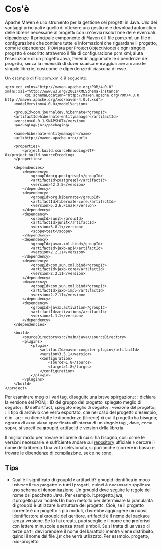 # Cos'è
Apache Maven è uno strumento per la gestione dei progetti in Java. Uno dei vantaggi principali è quello di ottenere una 
gestione e download automatico delle librerie necessarie al progetto con un'ovvia risoluzione delle eventuali dipendenze.
Il principale componente di Maven è il file pom.xml, un file di configurazione che contiene tutte le informazioni che riguardano il progetto, come le dipendenze. POM sta per Project Object Model e ogni singolo progetto è descritto attraverso il file di configurazione pom.xml; aiuta l’esecuzione di un progetto Java, tenendo aggiornate le dipendenze del progetto, senza la necessità di dover scaricare e aggiornare a mano le singole librerie, così come le dipendenze di ciascuna di esse.

Un esempio di file pom.xml è il seguente:

```
<project xmlns="http://maven.apache.org/POM/4.0.0" xmlns:xsi="http://www.w3.org/2001/XMLSchema-instance"
         xsi:schemaLocation="http://maven.apache.org/POM/4.0.0 http://maven.apache.org/xsd/maven-4.0.0.xsd">
    <modelVersion>4.0.0</modelVersion>

    <groupId>com.journaldev.hibernate</groupId>
    <artifactId>hibernate-entitymanager</artifactId>
    <version>0.0.1-SNAPSHOT</version>
    <packaging>jar</packaging>

    <name>hibernate-entitymanager</name>
    <url>http://maven.apache.org</url>

    <properties>
        <project.build.sourceEncoding>UTF-8</project.build.sourceEncoding>
    </properties>

    <dependencies>
        <dependency>
            <groupId>org.postgresql</groupId>
            <artifactId>postgresql</artifactId>
            <version>42.2.5</version>
        </dependency>
        <dependency>
            <groupId>org.hibernate</groupId>
            <artifactId>hibernate-core</artifactId>
            <version>5.2.6.Final</version>
        </dependency>
        <dependency>
            <groupId>junit</groupId>
            <artifactId>junit</artifactId>
            <version>3.8.1</version>
            <scope>test</scope>
        </dependency>
        <dependency>
            <groupId>javax.xml.bind</groupId>
            <artifactId>jaxb-api</artifactId>
            <version>2.2.11</version>
        </dependency>
        <dependency>
            <groupId>com.sun.xml.bind</groupId>
            <artifactId>jaxb-core</artifactId>
            <version>2.2.11</version>
        </dependency>
        <dependency>
            <groupId>com.sun.xml.bind</groupId>
            <artifactId>jaxb-impl</artifactId>
            <version>2.2.11</version>
        </dependency>
        <dependency>
            <groupId>javax.activation</groupId>
            <artifactId>activation</artifactId>
            <version>1.1.1</version>
        </dependency>
    </dependencies>

    <build>
        <sourceDirectory>src/main/java</sourceDirectory>
        <plugins>
            <plugin>
                <artifactId>maven-compiler-plugin</artifactId>
                <version>3.5.1</version>
                <configuration>
                    <source>1.8</source>
                    <target>1.8</target>
                </configuration>
            </plugin>
        </plugins>
    </build>
</project>
```

Per esaminare meglio i vari tag, di seguito una breve spiegazione:
<modelVersion> : dichiara la versione del POM;
<groupId> : ID del gruppo del progetto, spiegato meglio di seguito;
<artifactId> : ID dell’artifact, spiegato meglio di seguito;
<version> : versione del progetto;
<packaging> : il tipo di archivio che verrà esportato, che nel caso del progetto d'esempio, è in .jar;
<dependencies> : contiene tutte le dipendenze (librerie) di cui il progetto ha bisogno; ognuna di esse viene specificata all'interna di un singolo tag <dependency>, dove, come sopra, si specifica groupId, artifactId e version della libreria. 

Il miglior modo per trovare le librerie di cui si ha bisogno, così come le versioni necessarie, è sufficiente andare sul [repository](https://mvnrepository.com/) ufficiale e cercare il nome della libreria. Una volta selezionata, si può anche scorrere in basso e trovare le dipendenze di compilazione, se ce ne sono.

## Tips
- Qual è il significato di groupId e artifactId? groupId identifica in modo univoco il tuo progetto in tutti i progetti, quindi è necessario applicare uno schema di denominazione. Un groupId deve seguire le regole del nome del pacchetto Java. Per esempio. it.progetto.java, it.progetto.java.models
Un buon metodo per determinare la granularità di groupId è utilizzare la struttura del progetto. Cioè, se il progetto corrente è un progetto a più moduli, dovrebbe aggiungere un nuovo identificatore al groupId del genitore.
artifactId è il nome del package senza versione. Se lo hai creato, puoi scegliere il nome che preferisci con lettere minuscole e senza strani simboli. Se si tratta di un vaso di terze parti, devi prendere il nome del barattolo mentre viene distribuito, quindi il nome del file .jar che verrà utilizzato.
Per esempio. progetto, mio-progetto
